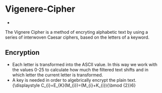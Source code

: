 # Vigenere-Cipher
-

The Vignere Cipher is a method of encryting alphabetic text by using a series of interwoven Caesar ciphers, based on the letters of a keyword.

Encryption
-
-  Each letter is transformed into the ASCII value. In this way we work with the values 0-25 to calculate how much the filtered text shifts and in which letter the current letter is transformed.
-  A key is needed in order to algebrically encrypt the plain text.
{\displaystyle C_{i}=E_{K}(M_{i})=(M_{i}+K_{i}){\bmod {2}}6}
